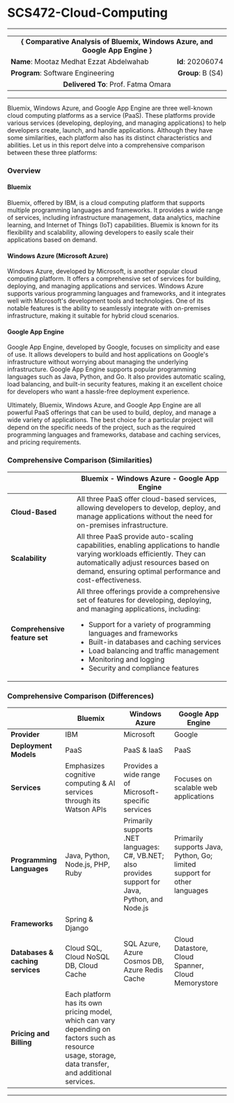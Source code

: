 # SCS472-Cloud-Computing
---

<div align="center">
  <table width="100%">
    <tr>
      <td colspan="2" align="center"><strong>{ Comparative Analysis of Bluemix, Windows Azure, and Google App Engine }</strong></td>
    </tr>
    <tr>
      <td align="left"><strong>Name</strong>: Mootaz Medhat Ezzat Abdelwahab</td>
      <td align="right"><strong>Id</strong>: 20206074</td>
    </tr>
    <tr>
      <td align="left"><strong>Program</strong>: Software Engineering</td>
      <td align="right"><strong>Group</strong>: B (S4)</td>
    </tr>
    <tr>
      <td colspan="2" align="center"><strong>Delivered To</strong>: Prof. Fatma Omara</td>
    </tr>
  </table>
</div>

---

Bluemix, Windows Azure, and Google App Engine are three well-known cloud computing platforms as a service (PaaS). These platforms provide various services (developing, deploying, and managing applications) to help developers create, launch, and handle applications. Although they have some similarities, each platform also has its distinct characteristics and abilities. Let us in this report delve into a comprehensive comparison between these three platforms:

### Overview

#### Bluemix

Bluemix, offered by IBM, is a cloud computing platform that supports multiple programming languages and frameworks. It provides a wide range of services, including infrastructure management, data analytics, machine learning, and Internet of Things (IoT) capabilities. Bluemix is known for its flexibility and scalability, allowing developers to easily scale their applications based on demand.

#### Windows Azure (Microsoft Azure)

Windows Azure, developed by Microsoft, is another popular cloud computing platform. It offers a comprehensive set of services for building, deploying, and managing applications and services. Windows Azure supports various programming languages and frameworks, and it integrates well with Microsoft's development tools and technologies. One of its notable features is the ability to seamlessly integrate with on-premises infrastructure, making it suitable for hybrid cloud scenarios.

#### Google App Engine

Google App Engine, developed by Google, focuses on simplicity and ease of use. It allows developers to build and host applications on Google's infrastructure without worrying about managing the underlying infrastructure. Google App Engine supports popular programming languages such as Java, Python, and Go. It also provides automatic scaling, load balancing, and built-in security features, making it an excellent choice for developers who want a hassle-free deployment experience.

Ultimately, Bluemix, Windows Azure, and Google App Engine are all powerful PaaS offerings that can be used to build, deploy, and manage a wide variety of applications. The best choice for a particular project will depend on the specific needs of the project, such as the required programming languages and frameworks, database and caching services, and pricing requirements.

### Comprehensive Comparison (Similarities)

| | Bluemix - Windows Azure - Google App Engine |
| --- | --- |
| **Cloud-Based** | All three PaaS offer cloud-based services, allowing developers to develop, deploy, and manage applications without the need for on-premises infrastructure. |
| **Scalability** | All three PaaS provide auto-scaling capabilities, enabling applications to handle varying workloads efficiently. They can automatically adjust resources based on demand, ensuring optimal performance and cost-effectiveness. |
| **Comprehensive feature set** | All three offerings provide a comprehensive set of features for developing, deploying, and managing applications, including: <ul><li>Support for a variety of programming languages and frameworks</li><li>Built-in databases and caching services</li><li>Load balancing and traffic management</li><li>Monitoring and logging</li><li>Security and compliance features</li></ul> |

### Comprehensive Comparison (Differences)

| | Bluemix | Windows Azure | Google App Engine |
| --- | --- | --- | --- |
| **Provider** | IBM | Microsoft | Google |
| **Deployment Models** | PaaS | PaaS & IaaS | PaaS |
| **Services** | Emphasizes cognitive computing & AI services through its Watson APIs | Provides a wide range of Microsoft-specific services | Focuses on scalable web applications |
| **Programming Languages** | Java, Python, Node.js, PHP, Ruby | Primarily supports .NET languages: C#, VB.NET; also provides support for Java, Python, and Node.js | Primarily supports Java, Python, Go; limited support for other languages |
| **Frameworks** | Spring & Django | | |
| **Databases & caching services** | Cloud SQL, Cloud NoSQL DB, Cloud Cache | SQL Azure, Azure Cosmos DB, Azure Redis Cache | Cloud Datastore, Cloud Spanner, Cloud Memorystore |
| **Pricing and Billing** | Each platform has its own pricing model, which can vary depending on factors such as resource usage, storage, data transfer, and additional services. |

---
